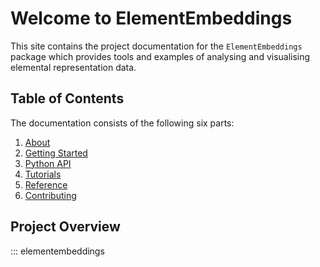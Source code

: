 # Welcome to ElementEmbeddings

This site contains the project documentation for the `ElementEmbeddings` package which provides tools and examples of analysing and visualising elemental representation data.

## Table of Contents

The documentation consists of the following six parts:

1. [About](about.md)
2. [Getting Started](installation.md)
3. [Python API](python_api/python_api.md)
4. [Tutorials](tutorials.md)
5. [Reference](reference.md)
6. [Contributing](contribution.md)

## Project Overview
::: elementembeddings